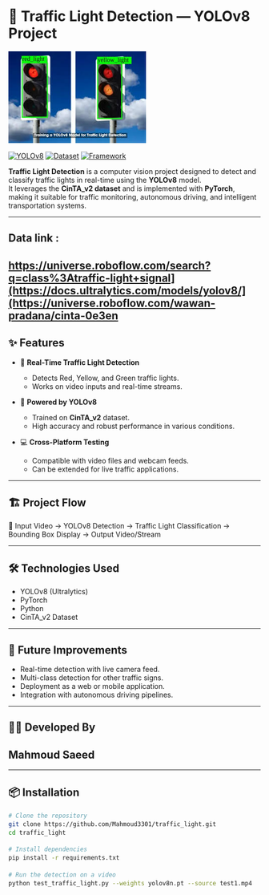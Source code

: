 # 🚦 Traffic Light Detection — YOLOv8 Project

![Traffic Light Detection](https://github.com/Mahmoud3301/traffic_light/blob/main/traffic.jpeg?raw=rue)

[![YOLOv8](https://img.shields.io/badge/Model-YOLOv8-blue?logo=python)]()
[![Dataset](https://img.shields.io/badge/Dataset-CinTA_v2-orange)]()
[![Framework](https://img.shields.io/badge/Framework-PyTorch-lightblue)]()

**Traffic Light Detection** is a computer vision project designed to detect and classify traffic lights in real-time using the **YOLOv8** model.  
It leverages the **CinTA_v2 dataset** and is implemented with **PyTorch**, making it suitable for traffic monitoring, autonomous driving, and intelligent transportation systems.

---
## Data link :  
## https://universe.roboflow.com/search?q=class%3Atraffic-light+signal](https://docs.ultralytics.com/models/yolov8/](https://universe.roboflow.com/wawan-pradana/cinta-0e3en
## ✨ Features

- 🚦 **Real-Time Traffic Light Detection**
  - Detects Red, Yellow, and Green traffic lights.
  - Works on video inputs and real-time streams.

- 🧠 **Powered by YOLOv8**
  - Trained on **CinTA_v2** dataset.
  - High accuracy and robust performance in various conditions.

- 💻 **Cross-Platform Testing**
  - Compatible with video files and webcam feeds.
  - Can be extended for live traffic applications.

---

## 🏗️ Project Flow

🎥 Input Video → YOLOv8 Detection → Traffic Light Classification → Bounding Box Display → Output Video/Stream

---

## 🛠️ Technologies Used

- YOLOv8 (Ultralytics)  
- PyTorch  
- Python  
- CinTA_v2 Dataset  

---

## 🚀 Future Improvements

- Real-time detection with live camera feed.  
- Multi-class detection for other traffic signs.  
- Deployment as a web or mobile application.  
- Integration with autonomous driving pipelines.  

---

## 👨‍💻 Developed By

## Mahmoud Saeed

---

## 📦 Installation

```bash
# Clone the repository
git clone https://github.com/Mahmoud3301/traffic_light.git
cd traffic_light

# Install dependencies
pip install -r requirements.txt

# Run the detection on a video
python test_traffic_light.py --weights yolov8n.pt --source test1.mp4
